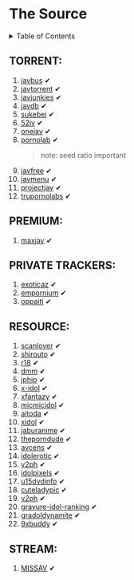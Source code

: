 # The Source

<!-- TABLE OF CONTENTS -->
<details>
  <summary>Table of Contents</summary>
  <ol>
    <li><a href="#torrent">TORRENT</a></li>
    <li><a href="#premium">PREMIUM</a></li>
    <li><a href="#private-trackers">PRIVATE TRACKERS</a></li>
    <li><a href="#resource">RESOURCE</a></li>
    <li><a href="#stream">STREAM</a></li>
  </ol>
</details>

## TORRENT:
1.  [javbus](javbus.com) ✔
2.  [javtorrent](javtorrent.re) ✔
3.  [javjunkies](javjunkies.com) ✔
4.  [javdb](javdb.com) ✔
5.  [sukebei](sukebei.nyaa.si) ✔
6.  [52iv](52iv.net) ✔
7.  [onejav](https://onejav.com/) ✔
8.  [pornolab](https://pornolab.net/) ✔
    > note: seed ratio important
9.  [javfree](https://javfree.me/) ✔
10. [javmenu](https://javmenu.com/) ✔
11. [projectjav](https://projectjav.com/) ✔
12. [trupornolabs](http://trupornolabs.org/) ✔

## PREMIUM:
1. [maxjav](https://maxjav.com/) ✔

## PRIVATE TRACKERS:
1. [exoticaz](https://exoticaz.to/) ✔
2. [empornium](www.empornium.is) ✔
3. [oppaiti](oppaiti.me) ✔

## RESOURCE:
1.  [scanlover](scanlover.com) ✔
2.  [shirouto](shirouto.wiki) ✔
3.  [r18](r18.com) ✔
4.  [dmm](https://www.dmm.co.jp/) ✔
5.  [jphip](http://forum.jphip.com/) ✔
6.  [x-idol](http://x-idol.net/) ✔
7.  [xfantazy](https://xfantazy.com/) ✔
8.  [micmicidol](https://www.micmicidol.com/) ✔
9.  [aitoda](http://aitoda.blogspot.com/) ✔
10. [xidol](https://xidol.net/) ✔
11. [jaburanime](https://www.jaburanime.web.id/) ✔
12. [theporndude](https://theporndude.com/) ✔
13. [avcens](https://avcens.xyz/) ✔
14. [idolerotic](https://idolerotic.net/) ✔
15. [v2ph](https://www.v2ph.com/) ✔
16. [idolpixels](https://idolpixels.net/) ✔
17. [u15dvdinfo](https://u15dvdinfo.com/) ✔
18. [cuteladypic](https://en.cuteladypic.com/) ✔
19. [v2ph](https://www.v2ph.com/) ✔
20. [gravure-idol-ranking](https://gravure-idol-ranking.com/) ✔
21. [gradoldynamite](http://gradoldynamite.blog.2nt.com/) ✔
22. [9xbuddy](https://9xbuddy.com/amp/sites/xfantazy) ✔

## STREAM:
1. [MISSAV](missav.com) ✔
